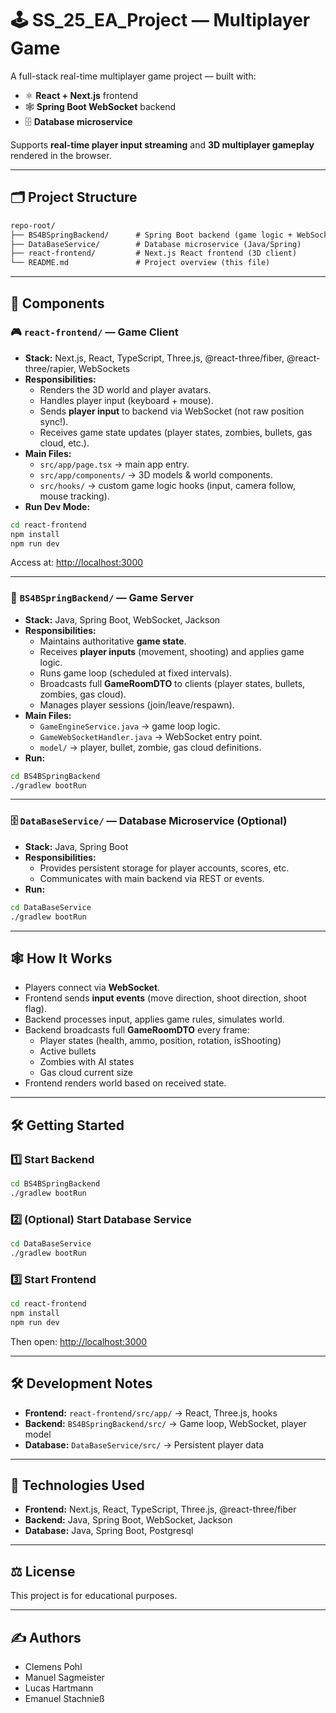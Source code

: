 # 🕹️ SS_25_EA_Project — Multiplayer Game

A full-stack real-time multiplayer game project — built with:

- ⚛️ **React + Next.js** frontend
- 🕸️ **Spring Boot WebSocket** backend
- 🗄️ **Database microservice** 

Supports **real-time player input streaming** and **3D multiplayer gameplay** rendered in the browser.

---

## 🗂️ Project Structure

```txt
repo-root/
├── BS4BSpringBackend/      # Spring Boot backend (game logic + WebSocket server)
├── DataBaseService/        # Database microservice (Java/Spring)
├── react-frontend/         # Next.js React frontend (3D client)
└── README.md               # Project overview (this file)
```

---

## 🚀 Components

### 🎮 `react-frontend/` — Game Client

- **Stack:** Next.js, React, TypeScript, Three.js, @react-three/fiber, @react-three/rapier, WebSockets
- **Responsibilities:**
    - Renders the 3D world and player avatars.
    - Handles player input (keyboard + mouse).
    - Sends **player input** to backend via WebSocket (not raw position sync!).
    - Receives game state updates (player states, zombies, bullets, gas cloud, etc.).
- **Main Files:**
    - `src/app/page.tsx` → main app entry.
    - `src/app/components/` → 3D models & world components.
    - `src/hooks/` → custom game logic hooks (input, camera follow, mouse tracking).
- **Run Dev Mode:**

```bash
cd react-frontend
npm install
npm run dev
```

Access at: [http://localhost:3000](http://localhost:3000)

---

### 🧠 `BS4BSpringBackend/` — Game Server

- **Stack:** Java, Spring Boot, WebSocket, Jackson
- **Responsibilities:**
    - Maintains authoritative **game state**.
    - Receives **player inputs** (movement, shooting) and applies game logic.
    - Runs game loop (scheduled at fixed intervals).
    - Broadcasts full **GameRoomDTO** to clients (player states, bullets, zombies, gas cloud).
    - Manages player sessions (join/leave/respawn).
- **Main Files:**
    - `GameEngineService.java` → game loop logic.
    - `GameWebSocketHandler.java` → WebSocket entry point.
    - `model/` → player, bullet, zombie, gas cloud definitions.
- **Run:**

```bash
cd BS4BSpringBackend
./gradlew bootRun
```

---

### 🗄️ `DataBaseService/` — Database Microservice (Optional)

- **Stack:** Java, Spring Boot
- **Responsibilities:**
    - Provides persistent storage for player accounts, scores, etc.
    - Communicates with main backend via REST or events.
- **Run:**

```bash
cd DataBaseService
./gradlew bootRun
```

---

## 🕸️ How It Works

- Players connect via **WebSocket**.
- Frontend sends **input events** (move direction, shoot direction, shoot flag).
- Backend processes input, applies game rules, simulates world.
- Backend broadcasts full **GameRoomDTO** every frame:
    - Player states (health, ammo, position, rotation, isShooting)
    - Active bullets
    - Zombies with AI states
    - Gas cloud current size
- Frontend renders world based on received state.

---

## 🛠️ Getting Started

### 1️⃣ Start Backend

```bash
cd BS4BSpringBackend
./gradlew bootRun
```

### 2️⃣ (Optional) Start Database Service

```bash
cd DataBaseService
./gradlew bootRun
```

### 3️⃣ Start Frontend

```bash
cd react-frontend
npm install
npm run dev
```

Then open: [http://localhost:3000](http://localhost:3000)

---

## 🛠️ Development Notes

- **Frontend:** `react-frontend/src/app/` → React, Three.js, hooks
- **Backend:** `BS4BSpringBackend/src/` → Game loop, WebSocket, player model
- **Database:** `DataBaseService/src/` → Persistent player data

---

## 🧰 Technologies Used

- **Frontend:** Next.js, React, TypeScript, Three.js, @react-three/fiber
- **Backend:** Java, Spring Boot, WebSocket, Jackson
- **Database:** Java, Spring Boot, Postgresql

---

## ⚖️ License

This project is for educational purposes.

---

## ✍️ Authors

- Clemens Pohl
- Manuel Sagmeister
- Lucas Hartmann
- Emanuel Stachnieß
